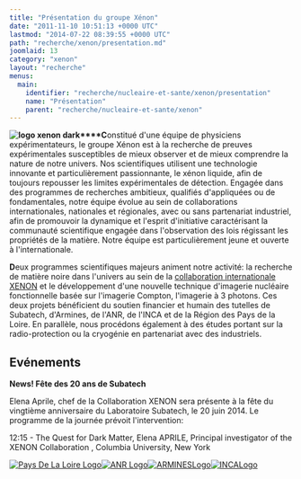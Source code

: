 ```yaml
---
title: "Présentation du groupe Xénon"
date: "2011-11-10 10:51:13 +0000 UTC"
lastmod: "2014-07-22 08:39:55 +0000 UTC"
path: "recherche/xenon/presentation.md"
joomlaid: 13
category: "xenon"
layout: "recherche"
menus:
  main:
    identifier: "recherche/nucleaire-et-sante/xenon/presentation"
    name: "Présentation"
    parent: "recherche/nucleaire-et-sante/xenon"
---
```

**![logo xenon dark](images/Recherche/Xenon/logo_xenon_dark.png)****C**onstitué d'une équipe de physiciens expérimentateurs, le groupe Xénon est à la recherche de preuves expérimentales susceptibles de mieux observer et de mieux comprendre la nature de notre univers. Nos scientifiques utilisent une technologie innovante et particulièrement passionnante, le xénon liquide, afin de toujours repousser les limites expérimentales de détection. Engagée dans des programmes de recherches ambitieux, qualifiés d'appliquées ou de fondamentales, notre équipe évolue au sein de collaborations internationales, nationales et régionales, avec ou sans partenariat industriel, afin de promouvoir la dynamique et l'esprit d'initiative caractérisant la communauté scientifique engagée dans l'observation des lois régissant les propriétés de la matière. Notre équipe est particulièrement jeune et ouverte à l'internationale.

**D**eux programmes scientifiques majeurs animent notre activité: la recherche de matière noire dans l'univers au sein de la [collaboration internationale XENON](http://xenon1t.org) et le développement d'une nouvelle technique d'imagerie nucléaire fonctionnelle basée sur l'imagerie Compton, l'imagerie à 3 photons. Ces deux projets bénéficient du soutien financier et humain des tutelles de Subatech, d'Armines, de l'ANR, de l'INCA et de la Région des Pays de la Loire. En parallèle, nous procédons également à des études portant sur la radio-protection ou la cryogénie en partenariat avec des industriels.

Evénements
----------

**News! Fête des 20 ans de Subatech**

Elena Aprile, chef de la Collaboration XENON sera présente à la fête du vingtième anniversaire du Laboratoire Subatech, le 20 juin 2014. Le programme de la journée prévoit l'intervention:

12:15 - The Quest for Dark Matter, Elena APRILE, Principal investigator of the XENON Collaboration , Columbia University, New York

[![Pays De La Loire Logo](images/Recherche/Xenon/PaysDeLaLoireLogo.png)](http://www.paysdelaloire.fr/)[![ANR Logo](images/Recherche/Xenon/ANRLogo.gif)](http://www.agence-nationale-recherche.fr/)[![ARMINESLogo](images/Recherche/Xenon/ARMINESLogo.gif)](http://www.armines.net/)[![INCALogo](images/Recherche/Xenon/INCALogo.gif)](http://www.e-cancer.fr/)
